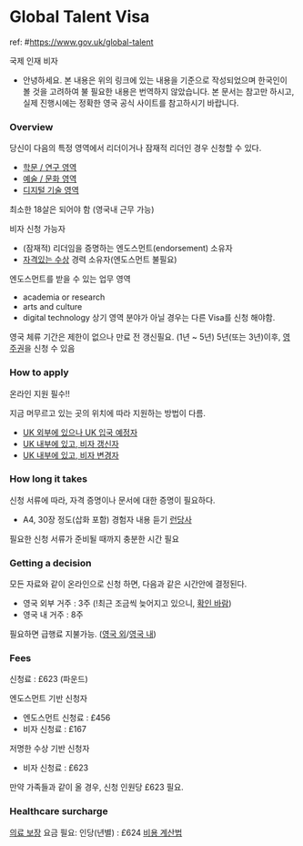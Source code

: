 # Global Talent Visa 
ref: #https://www.gov.uk/global-talent

국제 인재 비자

* 안녕하세요. 본 내용은 위의 링크에 있는 내용을 기준으로 작성되었으며 
한국인이 볼 것을 고려하여 불 필요한 내용은 번역하지 않았습니다.
본 문서는 참고만 하시고, 실제 진행시에는 정확한 영국 공식 사이트를 참고하시기 바랍니다.

### Overview
당신이 다음의 특정 영역에서 리더이거나 잠재적 리더인 경우 신청할 수 있다.

- [학문 / 연구 영역](https://www.gov.uk/global-talent-researcher-academic)
- [예술 / 문화 영역](https://www.gov.uk/global-talent-arts-culture)
- [디지털 기술 영역](https://www.gov.uk/global-talent-digital-technology)

최소한 18살은 되어야 함 (영국내 근무 가능)

비자 신청 가능자
- (잠재적) 리더임을 증명하는 엔도스먼트(endorsement) 소유자
- [자격있는 수상](https://www.gov.uk/government/publications/global-talent-eligible-prize-list) 경력 소유자(엔도스먼트 불필요)

엔도스먼트를 받을 수 있는 업무 영역
- academia or research
- arts and culture
- digital technology
상기 영역 분야가 아닐 경우는 다른 Visa를 신청 해야함.

영국 체류 기간은 제한이 없으나 만료 전 갱신필요. (1년 ~ 5년)
5년(또는 3년)이후, [영주권](https://www.gov.uk/indefinite-leave-to-remain)을 신청 수 있음


### How to apply
온라인 지원 필수!!

지금 머무르고 있는 곳의 위치에 따라 지원하는 방법이 다름.
- [UK 외부에 있으나 UK 입국 예정자](https://www.gov.uk/global-talent/apply-from-outside-the-uk)
- [UK 내부에 있고, 비자 갱신자](https://www.gov.uk/global-talent/extend-your-visa)
- [UK 내부에 있고, 비자 변경자](https://www.gov.uk/global-talent/switch-to-this-visa)

### How long it takes
신청 서류에 따라, 자격 증명이나 문서에 대한 증명이 필요하다.
- A4, 30장 정도(삽화 포함) 경험자 내용 듣기 [런당사](https://www.podbbang.com/channels/1783024/episodes/24393712)

필요한 신청 서류가 준비될 때까지 충분한 시간 필요

### Getting a decision
모든 자료와 같이 온라인으로 신청 하면, 다음과 같은 시간안에 결정된다.

- 영국 외부 거주 : 3주 (!최근 조금씩 늦어지고 있으니, [확인 바람](https://www.gov.uk/guidance/visa-decision-waiting-times-applications-outside-the-uk))
- 영국 내 거주 : 8주

필요하면 급행료 지불가능. ([영국 외](https://www.gov.uk/guidance/visa-decision-waiting-times-applications-outside-the-uk)/[영국 내](https://www.gov.uk/faster-decision-visa-settlement))


### Fees
신청료 : £623 (파운드)

엔도스먼트 기반 신청자
 - 엔도스먼트 신청료 : £456
 - 비자 신청료 : £167

저명한 수상 기반 신청자
 - 비자 신청료 : £623

만약 가족들과 같이 올 경우, 신청 인원당 £623 필요.

### Healthcare surcharge
[의료 보장](https://www.gov.uk/healthcare-immigration-application/pay) 요금 필요: 인당(년별) : £624
[비용 계산법](https://www.immigration-health-surcharge.service.gov.uk/checker/type)
